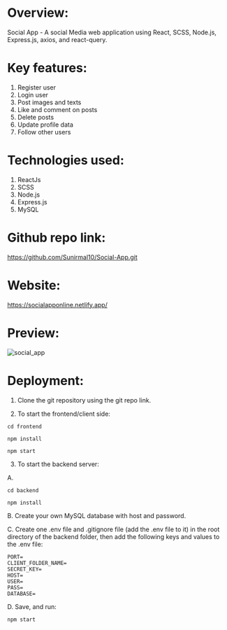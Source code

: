 # Overview:

Social App - A social Media web application using React, SCSS, Node.js, Express.js, axios, and react-query.

# Key features:

1. Register user
2. Login user
3. Post images and texts
4. Like and comment on posts
5. Delete posts
6. Update profile data
7. Follow other users

# Technologies used:

1. ReactJs
2. SCSS
3. Node.js
4. Express.js
5. MySQL

# Github repo link:

https://github.com/Sunirmal10/Social-App.git

# Website:

https://socialapponline.netlify.app/

# Preview:

![social_app](https://github.com/Sunirmal10/Social-App/assets/119140881/f857a1ef-d48b-4d8f-9935-01feec7dab0d)


# Deployment:

1. Clone the git repository using the git repo link.

2. To start the frontend/client side:

 ```
cd frontend
```

```
npm install
```

```
npm start
```

3. To start the backend server:

A. 

```
cd backend
```

```
npm install
```

B. Create your own MySQL database with host and password.

C. Create one .env file and .gitignore file (add the .env file to it) in the root directory of the backend folder, then add the following keys and values to the .env file:

```
PORT=
CLIENT_FOLDER_NAME=
SECRET_KEY=
HOST=
USER=
PASS=
DATABASE=
```
D. Save, and run:

```
npm start
```

